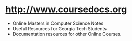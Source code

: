 # http://www.coursedocs.org

* Online Masters in Computer Science Notes
* Useful Resources for Georgia Tech Students
* Documentation resources for other Online Courses.
